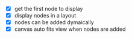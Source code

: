 - [x] get the first node to display
- [x] display nodes in a layout
- [x] nodes can be added dymaically
- [x] canvas auto fits view when nodes are added
